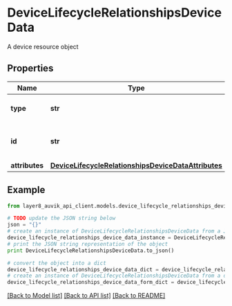 # DeviceLifecycleRelationshipsDeviceData

A device resource object

## Properties
Name | Type | Description | Notes
------------ | ------------- | ------------- | -------------
**type** | **str** | The type of object in the API | [optional] 
**id** | **str** | The unique identifier for this device | [optional] 
**attributes** | [**DeviceLifecycleRelationshipsDeviceDataAttributes**](DeviceLifecycleRelationshipsDeviceDataAttributes.md) |  | [optional] 

## Example

```python
from layer8_auvik_api_client.models.device_lifecycle_relationships_device_data import DeviceLifecycleRelationshipsDeviceData

# TODO update the JSON string below
json = "{}"
# create an instance of DeviceLifecycleRelationshipsDeviceData from a JSON string
device_lifecycle_relationships_device_data_instance = DeviceLifecycleRelationshipsDeviceData.from_json(json)
# print the JSON string representation of the object
print DeviceLifecycleRelationshipsDeviceData.to_json()

# convert the object into a dict
device_lifecycle_relationships_device_data_dict = device_lifecycle_relationships_device_data_instance.to_dict()
# create an instance of DeviceLifecycleRelationshipsDeviceData from a dict
device_lifecycle_relationships_device_data_form_dict = device_lifecycle_relationships_device_data.from_dict(device_lifecycle_relationships_device_data_dict)
```
[[Back to Model list]](../README.md#documentation-for-models) [[Back to API list]](../README.md#documentation-for-api-endpoints) [[Back to README]](../README.md)


